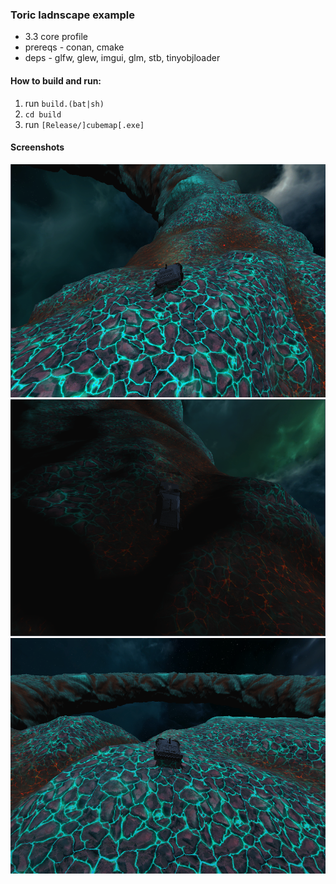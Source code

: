 ### Toric ladnscape example

* 3.3 core profile
* prereqs - conan, cmake
* deps - glfw, glew, imgui, glm, stb, tinyobjloader

#### How to build and run:
1. run `build.(bat|sh)` 
2. `cd build`
3. run `[Release/]cubemap[.exe]`

#### Screenshots
<p align="center">
  <img src="https://raw.githubusercontent.com/ZhekehZ/OpenGlSamples/master/toric_landscape/screenshots/example1.png", width=905>
  <img src="https://raw.githubusercontent.com/ZhekehZ/OpenGlSamples/master/toric_landscape/screenshots/example2.png", width=905>
  <img src="https://raw.githubusercontent.com/ZhekehZ/OpenGlSamples/master/toric_landscape/screenshots/example3.png", width=905>
</p>
